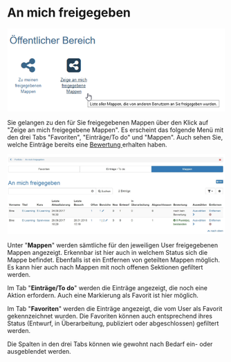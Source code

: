 # An mich freigegeben

![an_mich_freigegeben.png](assets/portfolio_an_mich_freigegeben1.png)

Sie gelangen zu den für Sie freigegebenen Mappen über den Klick auf "Zeige an
mich freigegebene Mappen". Es erscheint das folgende Menü mit den drei Tabs
"Favoriten", "Einträge/To do" und "Mappen". Auch sehen Sie, welche Einträge
bereits eine [Bewertung ](../portfolio/Process_of_an_assessment_portfolio.de.md)erhalten
haben.  

![freigegeben.png](assets/Portfolio_freigegeben1.jpg)

Unter "**Mappen**" werden sämtliche für den jeweiligen User freigegebenen
Mappen angezeigt. Erkennbar ist hier auch in welchem Status sich die Mappe
befindet. Ebenfalls ist ein Entfernen von geteilten Mappen möglich. Es kann
hier auch nach Mappen mit noch offenen Sektionen gefiltert werden.

Im Tab "**Einträge/To do**" werden die Einträge angezeigt, die noch eine
Aktion erfordern. Auch eine Markierung als Favorit ist hier möglich.

Im Tab "**Favoriten**" werden die Einträge angezeigt, die vom User als
Favorit gekennzeichnet wurden. Die Favoriten können auch entsprechend ihres
Status (Entwurf, in Überarbeitung, publiziert oder abgeschlossen) gefiltert
werden.

Die Spalten in den drei Tabs können wie gewohnt nach Bedarf ein- oder
ausgeblendet werden.

